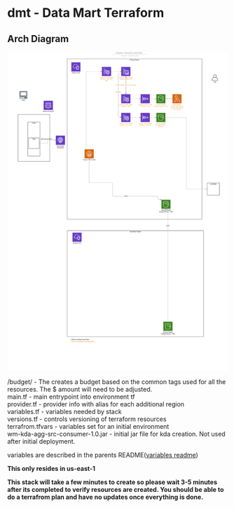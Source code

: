 # dmt - Data Mart Terraform

## Arch Diagram

![AWS](arch.jpeg)

/budget/ - The creates a budget based on the common tags used for all the resources. The \$ amount will need to be adjusted.  
main.tf - main entrypoint into environment tf  
provider.tf - provider info with alias for each additional region  
variables.tf - variables needed by stack  
versions.tf - controls versioning of terraform resources  
terrafrom.tfvars - variables set for an initial environment  
wm-kda-agg-src-consumer-1.0.jar - initial jar file for kda creation. Not used after initial deployment.

variables are described in the parents README([variables readme](../README.md))

**This only resides in us-east-1**

**This stack will take a few minutes to create so please wait 3-5 minutes after its completed to verify resources are created. You should be able to do a terrafrom plan and have no updates once everything is done.**
